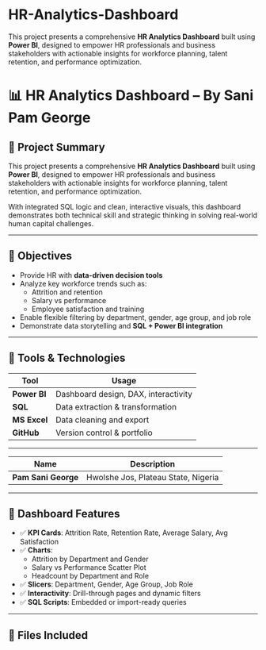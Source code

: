 # HR-Analytics-Dashboard
This project presents a comprehensive **HR Analytics Dashboard** built using **Power BI**, designed to empower HR professionals and business stakeholders with actionable insights for workforce planning, talent retention, and performance optimization.
# 📊 HR Analytics Dashboard – By Sani Pam George

## 📁 Project Summary
This project presents a comprehensive **HR Analytics Dashboard** built using **Power BI**, designed to empower HR professionals and business stakeholders with actionable insights for workforce planning, talent retention, and performance optimization.

With integrated SQL logic and clean, interactive visuals, this dashboard demonstrates both technical skill and strategic thinking in solving real-world human capital challenges.

---

## 🚀 Objectives
- Provide HR with **data-driven decision tools**
- Analyze key workforce trends such as:
  - Attrition and retention
  - Salary vs performance
  - Employee satisfaction and training
- Enable flexible filtering by department, gender, age group, and job role
- Demonstrate data storytelling and **SQL + Power BI integration**

---

## 🧰 Tools & Technologies
| Tool        | Usage                              |
|-------------|-------------------------------------|
| **Power BI**   | Dashboard design, DAX, interactivity |
| **SQL**        | Data extraction & transformation   |
| **MS Excel**   | Data cleaning and export           |
| **GitHub**     | Version control & portfolio        |

---

| Name        | Description                           |
|-------------|---------------------------------------|
| **Pam Sani George** | Hwolshe Jos, Plateau State, Nigeria |
---

## 📌 Dashboard Features
- ✅ **KPI Cards**: Attrition Rate, Retention Rate, Average Salary, Avg Satisfaction
- ✅ **Charts**:
  - Attrition by Department and Gender
  - Salary vs Performance Scatter Plot
  - Headcount by Department and Role
- ✅ **Slicers**: Department, Gender, Age Group, Job Role
- ✅ **Interactivity**: Drill-through pages and dynamic filters
- ✅ **SQL Scripts**: Embedded or import-ready queries

---

## 🧾 Files Included
